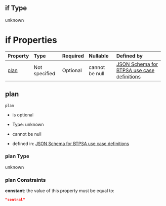 ## if Type

unknown

# if Properties

| Property      | Type          | Required | Nullable       | Defined by                                                                                                                                                                                                                                  |
| :------------ | :------------ | :------- | :------------- | :------------------------------------------------------------------------------------------------------------------------------------------------------------------------------------------------------------------------------------------ |
| [plan](#plan) | Not specified | Optional | cannot be null | [JSON Schema for BTPSA use case definitions](btpsa-usecase-properties-services-items-allof-1-then-allof-18-then-allof-0-if-properties-plan.md "undefined#/properties/services/items/allOf/1/then/allOf/18/then/allOf/0/if/properties/plan") |

## plan



`plan`

*   is optional

*   Type: unknown

*   cannot be null

*   defined in: [JSON Schema for BTPSA use case definitions](btpsa-usecase-properties-services-items-allof-1-then-allof-18-then-allof-0-if-properties-plan.md "undefined#/properties/services/items/allOf/1/then/allOf/18/then/allOf/0/if/properties/plan")

### plan Type

unknown

### plan Constraints

**constant**: the value of this property must be equal to:

```json
"central"
```
